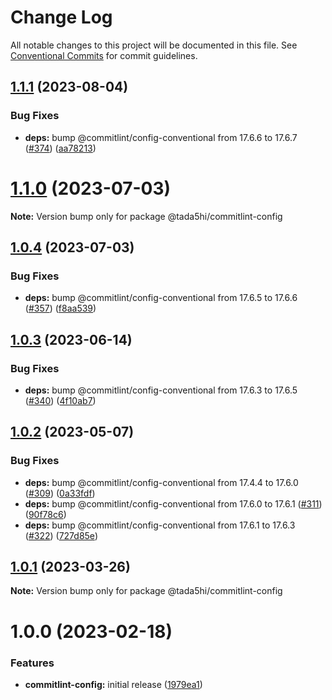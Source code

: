# Change Log

All notable changes to this project will be documented in this file.
See [Conventional Commits](https://conventionalcommits.org) for commit guidelines.

## [1.1.1](https://github.com/tada5hi/javascript/compare/@tada5hi/commitlint-config@1.1.0...@tada5hi/commitlint-config@1.1.1) (2023-08-04)


### Bug Fixes

* **deps:** bump @commitlint/config-conventional from 17.6.6 to 17.6.7 ([#374](https://github.com/tada5hi/javascript/issues/374)) ([aa78213](https://github.com/tada5hi/javascript/commit/aa782134efebc66958dc6cb6bb8e6fd60d4799c6))





# [1.1.0](https://github.com/tada5hi/javascript/compare/@tada5hi/commitlint-config@1.0.4...@tada5hi/commitlint-config@1.1.0) (2023-07-03)

**Note:** Version bump only for package @tada5hi/commitlint-config





## [1.0.4](https://github.com/tada5hi/javascript/compare/@tada5hi/commitlint-config@1.0.3...@tada5hi/commitlint-config@1.0.4) (2023-07-03)


### Bug Fixes

* **deps:** bump @commitlint/config-conventional from 17.6.5 to 17.6.6 ([#357](https://github.com/tada5hi/javascript/issues/357)) ([f8aa539](https://github.com/tada5hi/javascript/commit/f8aa539111293340c349f49aa5cb067d15a3d906))





## [1.0.3](https://github.com/tada5hi/javascript/compare/@tada5hi/commitlint-config@1.0.2...@tada5hi/commitlint-config@1.0.3) (2023-06-14)


### Bug Fixes

* **deps:** bump @commitlint/config-conventional from 17.6.3 to 17.6.5 ([#340](https://github.com/tada5hi/javascript/issues/340)) ([4f10ab7](https://github.com/tada5hi/javascript/commit/4f10ab7ea550244506ad457a81fd5431151d20e1))





## [1.0.2](https://github.com/tada5hi/javascript/compare/@tada5hi/commitlint-config@1.0.1...@tada5hi/commitlint-config@1.0.2) (2023-05-07)


### Bug Fixes

* **deps:** bump @commitlint/config-conventional from 17.4.4 to 17.6.0 ([#309](https://github.com/tada5hi/javascript/issues/309)) ([0a33fdf](https://github.com/tada5hi/javascript/commit/0a33fdf8c43888e1686e3801102ab51e1b72efa7))
* **deps:** bump @commitlint/config-conventional from 17.6.0 to 17.6.1 ([#311](https://github.com/tada5hi/javascript/issues/311)) ([90f78c6](https://github.com/tada5hi/javascript/commit/90f78c6a8cf7127e481af50fa28b2a12d90210a2))
* **deps:** bump @commitlint/config-conventional from 17.6.1 to 17.6.3 ([#322](https://github.com/tada5hi/javascript/issues/322)) ([727d85e](https://github.com/tada5hi/javascript/commit/727d85e476bd946b100b4fca9ab275aa9e0dcd32))





## [1.0.1](https://github.com/tada5hi/javascript/compare/@tada5hi/commitlint-config@1.0.0...@tada5hi/commitlint-config@1.0.1) (2023-03-26)

**Note:** Version bump only for package @tada5hi/commitlint-config





# 1.0.0 (2023-02-18)


### Features

* **commitlint-config:** initial release ([1979ea1](https://github.com/tada5hi/javascript/commit/1979ea1d7654b78cc3eb684c112c763b368cc182))
